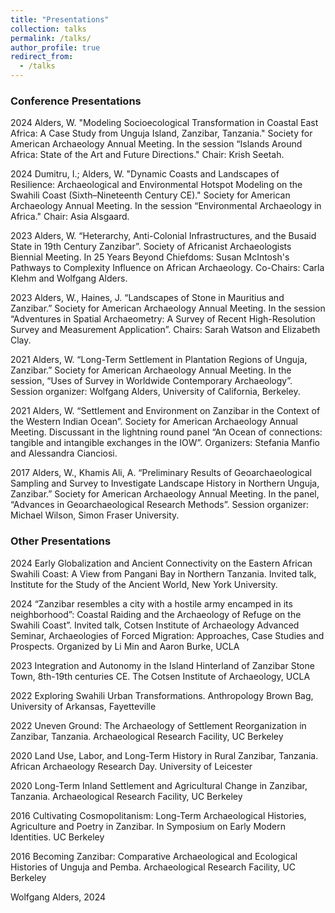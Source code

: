 ```yaml
---
title: "Presentations"
collection: talks
permalink: /talks/
author_profile: true
redirect_from:
  - /talks
---
```


### Conference Presentations

2024 Alders, W. "Modeling Socioecological Transformation in Coastal East Africa: A Case Study from Unguja Island, Zanzibar, Tanzania." Society for American Archaeology Annual Meeting. In the session “Islands Around Africa: State of the Art and Future Directions." Chair: Krish Seetah.

2024 Dumitru, I.; Alders, W. "Dynamic Coasts and Landscapes of Resilience: Archaeological and Environmental Hotspot Modeling on the Swahili Coast (Sixth–Nineteenth Century CE)." Society for American Archaeology Annual Meeting. In the session “Environmental Archaeology in Africa." Chair: Asia Alsgaard.

2023 Alders, W. “Heterarchy, Anti-Colonial Infrastructures, and the Busaid State in 19th Century Zanzibar”. Society of Africanist Archaeologists Biennial Meeting. In 25 Years Beyond Chiefdoms: Susan McIntosh's Pathways to Complexity Influence on African Archaeology. Co-Chairs: Carla Klehm and Wolfgang Alders.

2023 Alders, W., Haines, J. “Landscapes of Stone in Mauritius and Zanzibar.” Society for American Archaeology Annual Meeting. In the session “Adventures in Spatial Archaeometry: A Survey of Recent High-Resolution Survey and Measurement Application”. Chairs: Sarah Watson and Elizabeth Clay.

2021 Alders, W. “Long-Term Settlement in Plantation Regions of Unguja, Zanzibar.” Society for American Archaeology Annual Meeting. In the session, “Uses of Survey in Worldwide Contemporary Archaeology”. Session organizer: Wolfgang Alders, University of California, Berkeley.

2021 Alders, W. “Settlement and Environment on Zanzibar in the Context of the Western Indian Ocean”. Society for American Archaeology Annual Meeting. Discussant in the lightning round panel “An Ocean of connections: tangible and intangible exchanges in the IOW”. Organizers: Stefania Manfio and Alessandra Cianciosi.

2017 Alders, W., Khamis Ali, A. “Preliminary Results of Geoarchaeological Sampling and Survey to Investigate Landscape History in Northern Unguja, Zanzibar.” Society for American Archaeology Annual Meeting. In the panel, “Advances in Geoarchaeological Research Methods”. Session organizer: Michael Wilson, Simon Fraser University.

### Other Presentations
2024	Early Globalization and Ancient Connectivity on the Eastern African Swahili Coast: A View from Pangani Bay in Northern Tanzania. Invited talk, Institute for the Study of the Ancient World, New York University.

2024	“Zanzibar resembles a city with a hostile army encamped in its neighborhood”: Coastal Raiding and the Archaeology of Refuge on the Swahili Coast”. Invited talk, Cotsen Institute of Archaeology Advanced Seminar, Archaeologies of Forced Migration: Approaches, Case Studies and Prospects. Organized by Li Min and Aaron Burke, UCLA

2023	  Integration and Autonomy in the Island Hinterland of Zanzibar Stone Town, 8th-19th centuries CE. The Cotsen Institute of Archaeology, UCLA

2022		Exploring Swahili Urban Transformations. Anthropology Brown Bag, University of Arkansas, Fayetteville

2022		Uneven Ground: The Archaeology of Settlement Reorganization in Zanzibar, Tanzania. Archaeological Research Facility, UC Berkeley

2020		Land Use, Labor, and Long-Term History in Rural Zanzibar, Tanzania. African Archaeology Research Day. University of Leicester

2020		Long-Term Inland Settlement and Agricultural Change in Zanzibar, Tanzania. Archaeological Research Facility, UC Berkeley

2016    Cultivating Cosmopolitanism: Long-Term Archaeological Histories, Agriculture and Poetry in Zanzibar. In Symposium on Early Modern Identities. UC Berkeley

2016    Becoming Zanzibar: Comparative Archaeological and Ecological Histories of Unguja and Pemba. Archaeological Research Facility, UC Berkeley


Wolfgang Alders, 2024
